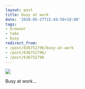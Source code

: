 ```yaml
---
layout: post
title: busy at work
date: '2010-05-27T15:49:58+10:00'
tags:
- browser
- tabs
- busy
redirect_from:
- /post/636752796/busy-at-work
- /post/636752796/
- /post/636752796
---
```

 ![](/img/posts/old/tumblr_l32djaiUtl1qb7ot5o1_1280.png)

Busy at work…


